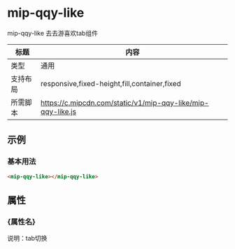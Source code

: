 # mip-qqy-like

mip-qqy-like 去去游喜欢tab组件

标题|内容
----|----
类型|通用
支持布局|responsive,fixed-height,fill,container,fixed
所需脚本|https://c.mipcdn.com/static/v1/mip-qqy-like/mip-qqy-like.js

## 示例

### 基本用法
```html
<mip-qqy-like></mip-qqy-like>
```

## 属性

### {属性名}

说明：tab切换


